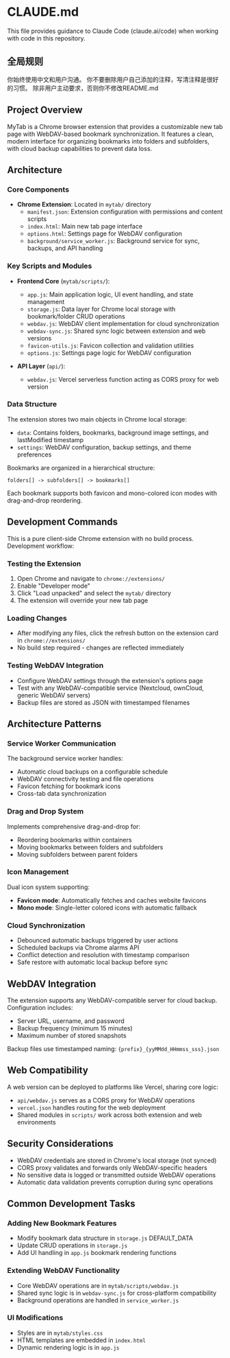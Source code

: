 # CLAUDE.md

This file provides guidance to Claude Code (claude.ai/code) when working with code in this repository.

## 全局规则
你始终使用中文和用户沟通。
你不要删除用户自己添加的注释，写清注释是很好的习惯。
除非用户主动要求，否则你不修改README.md

## Project Overview

MyTab is a Chrome browser extension that provides a customizable new tab page with WebDAV-based bookmark synchronization. It features a clean, modern interface for organizing bookmarks into folders and subfolders, with cloud backup capabilities to prevent data loss.

## Architecture

### Core Components

- **Chrome Extension**: Located in `mytab/` directory
  - `manifest.json`: Extension configuration with permissions and content scripts
  - `index.html`: Main new tab page interface
  - `options.html`: Settings page for WebDAV configuration
  - `background/service_worker.js`: Background service for sync, backups, and API handling

### Key Scripts and Modules

- **Frontend Core** (`mytab/scripts/`):
  - `app.js`: Main application logic, UI event handling, and state management
  - `storage.js`: Data layer for Chrome local storage with bookmark/folder CRUD operations
  - `webdav.js`: WebDAV client implementation for cloud synchronization
  - `webdav-sync.js`: Shared sync logic between extension and web versions
  - `favicon-utils.js`: Favicon collection and validation utilities
  - `options.js`: Settings page logic for WebDAV configuration

- **API Layer** (`api/`):
  - `webdav.js`: Vercel serverless function acting as CORS proxy for web version

### Data Structure

The extension stores two main objects in Chrome local storage:
- `data`: Contains folders, bookmarks, background image settings, and lastModified timestamp
- `settings`: WebDAV configuration, backup settings, and theme preferences

Bookmarks are organized in a hierarchical structure:
```
folders[] -> subfolders[] -> bookmarks[]
```

Each bookmark supports both favicon and mono-colored icon modes with drag-and-drop reordering.

## Development Commands

This is a pure client-side Chrome extension with no build process. Development workflow:

### Testing the Extension
1. Open Chrome and navigate to `chrome://extensions/`
2. Enable "Developer mode"
3. Click "Load unpacked" and select the `mytab/` directory
4. The extension will override your new tab page

### Loading Changes
- After modifying any files, click the refresh button on the extension card in `chrome://extensions/`
- No build step required - changes are reflected immediately

### Testing WebDAV Integration
- Configure WebDAV settings through the extension's options page
- Test with any WebDAV-compatible service (Nextcloud, ownCloud, generic WebDAV servers)
- Backup files are stored as JSON with timestamped filenames

## Architecture Patterns

### Service Worker Communication
The background service worker handles:
- Automatic cloud backups on a configurable schedule
- WebDAV connectivity testing and file operations
- Favicon fetching for bookmark icons
- Cross-tab data synchronization

### Drag and Drop System
Implements comprehensive drag-and-drop for:
- Reordering bookmarks within containers
- Moving bookmarks between folders and subfolders
- Moving subfolders between parent folders

### Icon Management
Dual icon system supporting:
- **Favicon mode**: Automatically fetches and caches website favicons
- **Mono mode**: Single-letter colored icons with automatic fallback

### Cloud Synchronization
- Debounced automatic backups triggered by user actions
- Scheduled backups via Chrome alarms API
- Conflict detection and resolution with timestamp comparison
- Safe restore with automatic local backup before sync

## WebDAV Integration

The extension supports any WebDAV-compatible server for cloud backup. Configuration includes:
- Server URL, username, and password
- Backup frequency (minimum 15 minutes)
- Maximum number of stored snapshots

Backup files use timestamped naming: `{prefix}_{yyMMdd_HHmmss_sss}.json`

## Web Compatibility

A web version can be deployed to platforms like Vercel, sharing core logic:
- `api/webdav.js` serves as a CORS proxy for WebDAV operations
- `vercel.json` handles routing for the web deployment
- Shared modules in `scripts/` work across both extension and web environments

## Security Considerations

- WebDAV credentials are stored in Chrome's local storage (not synced)
- CORS proxy validates and forwards only WebDAV-specific headers
- No sensitive data is logged or transmitted outside WebDAV operations
- Automatic data validation prevents corruption during sync operations

## Common Development Tasks

### Adding New Bookmark Features
- Modify bookmark data structure in `storage.js` DEFAULT_DATA
- Update CRUD operations in `storage.js`
- Add UI handling in `app.js` bookmark rendering functions

### Extending WebDAV Functionality
- Core WebDAV operations are in `mytab/scripts/webdav.js`
- Shared sync logic is in `webdav-sync.js` for cross-platform compatibility
- Background operations are handled in `service_worker.js`

### UI Modifications
- Styles are in `mytab/styles.css`
- HTML templates are embedded in `index.html`
- Dynamic rendering logic is in `app.js`